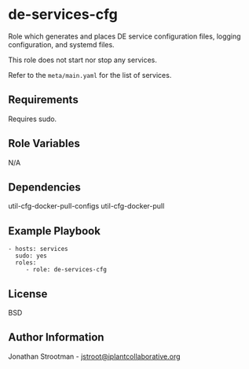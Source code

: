 de-services-cfg
===============

Role which generates and places DE service configuration files, logging 
configuration, and systemd files.

This role does not start nor stop any services.

Refer to the `meta/main.yaml` for the list of services.


Requirements
------------
Requires sudo.


Role Variables
--------------

N/A

Dependencies
------------

util-cfg-docker-pull-configs
util-cfg-docker-pull

Example Playbook
----------------

    - hosts: services
      sudo: yes
      roles:
         - role: de-services-cfg

License
-------

BSD

Author Information
------------------

Jonathan Strootman - jstroot@iplantcollaborative.org

